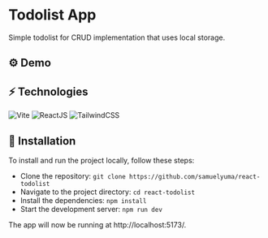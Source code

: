 # Todolist App

Simple todolist for CRUD implementation that uses local storage.

## ⚙️ Demo

## ⚡ Technologies

![Vite](https://img.shields.io/badge/vite-%23646CFF.svg?style=for-the-badge&logo=vite&logoColor=white)
![ReactJS](https://img.shields.io/badge/React-20232A?style=for-the-badge&logo=react&logoColor=61DAFB)
![TailwindCSS](https://img.shields.io/badge/Tailwind_CSS-38B2AC?style=for-the-badge&logo=tailwind-css&logoColor=white)

## 🔧 Installation

To install and run the project locally, follow these steps:

-   Clone the repository: `git clone https://github.com/samuelyuma/react-todolist`
-   Navigate to the project directory: `cd react-todolist`
-   Install the dependencies: `npm install`
-   Start the development server: `npm run dev`

The app will now be running at http://localhost:5173/.
